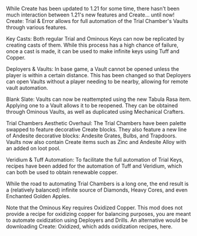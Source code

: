 While Create has been updated to 1.21 for some time, there hasn't been much interaction between 1.21's new features and Create... until now! Create: Trial & Error allows for full automation of the Trial Chamber's Vaults through various features.

Key Casts: Both regular Trial and Ominous Keys can now be replicated by creating casts of them. While this process has a high chance of failure, once a cast is made, it can be used to make infinite keys using Tuff and Copper.

Deployers & Vaults: In base game, a Vault cannot be opened unless the player is within a certain distance. This has been changed so that Deployers can open Vaults without a player needing to be nearby, allowing for remote vault automation.

Blank Slate: Vaults can now be reattempted using the new Tabula Rasa item. Applying one to a Vault allows it to be reopened. They can be obtained through Ominous Vaults, as well as duplicated using Mechanical Crafters.

Trial Chambers Aesthetic Overhaul: The Trial Chambers have been palette swapped to feature decorative Create blocks. They also feature a new line of Andesite decorative blocks: Andesite Grates, Bulbs, and Trapdoors. Vaults now also contain Create items such as Zinc and Andesite Alloy with an added on loot pool.

Veridium & Tuff Automation: To facilitate the full automation of Trial Keys, recipes have been added for the automation of Tuff and Veridium, which can both be used to obtain renewable copper.

While the road to automating Trial Chambers is a long one, the end result is a (relatively balanced) infinite source of Diamonds, Heavy Cores, and even Enchanted Golden Apples.

Note that the Ominous Key requires Oxidized Copper. This mod does not provide a recipe for oxidizing copper for balancing purposes, you are meant to automate oxidization using Deployers and Drills. An alternative would be downloading Create: Oxidized, which adds oxidization recipes, here.
